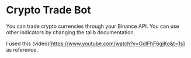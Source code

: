 # Crypto Trade Bot

You can trade crypto currencies through your Binance API. You can use other indicators by changing the talib documentation.

I used this (video)[https://www.youtube.com/watch?v=GdlFhF6gjKo&t=1s] as reference. 
